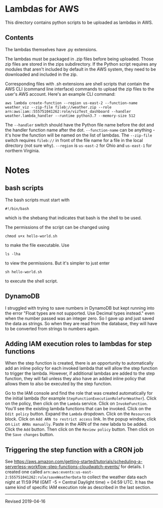 # Lambdas for AWS

This directory contains python scripts to be uploaded as lambdas in AWS. 

## Contents

The lambdas themselves have .py extensions.

The lambdas must be packaged in .zip files before being uploaded.  Those zip files are stored in the zips subdirectory.  If the Python script requires any modules that aren't included by default in the AWS system, they need to be downloaded and included in the zip.

Corresponding files with .sh extensions are shell scripts that contain the AWS CLI (command line interface) commands to upload the zip files to the user's AWS account.  Here's an example CLI command:

```
aws lambda create-function --region us-east-2 --function-name weather_viz --zip-file fileb://weather.zip --role arn:aws:iam::555751041262:role/vizTest_dashboard --handler weather.lambda_handler --runtime python3.7 --memory-size 512
```

The `--handler` switch should have the Python file name before the dot and the handler function name after the dot.  `--function-name` can be anything - it's how the function will be named on the list of lambdas.  The `--zip-file` switch requires `fileb://` in front of the file name for a file in the local directory (not sure why).  `--region` is `us-east-2` for Ohio and `us-east-1` for northern Virginia.

# Notes 

## bash scripts

The bash scripts must start with 

```
#!/bin/bash
```

which is the shebang that indicates that bash is the shell to be used.

The permissions of the script can be changed using 

```
chmod u+x hello-world.sh
```

to make the file executable.  Use

```
ls -lha
```

to view the permissions.  But it's simpler to just enter

```
sh hello-world.sh
```

to execute the shell script.  

## DynamoDB

I struggled with trying to save numbers in DynamoDB but kept running into the error "Float types are not supported. Use Decimal types instead." even when the number passed was an integer zero.  So I gave up and just saved the data as strings.  So when they are read from the database, they will have to be converted from strings to numbers again.

## Adding IAM execution roles to lambdas for step functions

When the step function is created, there is an opportunity to automatically add an inline policy for each invoked lambda that will allow the step function to trigger the lambda.  However, if additional lambdas are added to the step function, they will fail unless they also have an added inline policy that allows them to also be executed by the step function.

Go to the IAM console and find the role that was created automatically for the initial lambda (for example `StepFunctionExecutionRoleForWeather`).  Click on the policy, then click on the `Lambda` service.  Click on `InvokeFunction`.  You'll see the existing lambda functions that can be invoked.  Click on the `Edit policy` button.  Expand the `Lambda` dropdown. Click on the `Resources` block. Click on `Add ARN to restrict access` link.  In the popup window, click on `List ARNs manually`.  Paste in the ARN of the new labda to be added.  Click the `Add` button.  Then click on the `Review policy` button.  Then click on the `Save changes` button.

## Triggering the step function with a CRON job

See <https://aws.amazon.com/getting-started/tutorials/scheduling-a-serverless-workflow-step-functions-cloudwatch-events/> for details.  I created one called `arn:aws:events:us-east-2:555751041262:rule/saveWeatherData` to collect the weather data each night at 11:59 PM (GMT -5 = Central Daylight time) = 04:59 UTC.  It has the same kind of specific IAM execution role as described in the last section.

----
Revised 2019-04-16
